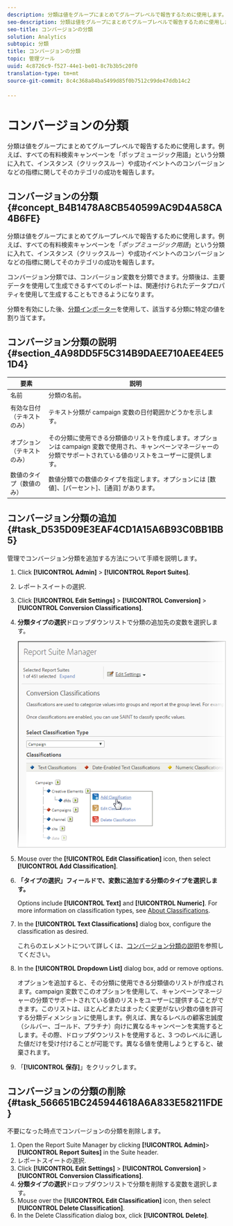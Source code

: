 ```yaml
---
description: 分類は値をグループにまとめてグループレベルで報告するために使用します。例えば、すべての有料検索キャンペーンを「ポップミュージック用語」という分類に入れて、インスタンス（クリックスルー）や成功イベントへのコンバージョンなどの指標に関してそのカテゴリの成功を報告します。
seo-description: 分類は値をグループにまとめてグループレベルで報告するために使用します。例えば、すべての有料検索キャンペーンを「ポップミュージック用語」という分類に入れて、インスタンス（クリックスルー）や成功イベントへのコンバージョンなどの指標に関してそのカテゴリの成功を報告します。
seo-title: コンバージョンの分類
solution: Analytics
subtopic: 分類
title: コンバージョンの分類
topic: 管理ツール
uuid: 4c8726c9-f527-44e1-be01-8c7b3b5c20f0
translation-type: tm+mt
source-git-commit: 8c4c368a84ba5499d85f0b7512c99de47ddb14c2

---
```



# コンバージョンの分類

分類は値をグループにまとめてグループレベルで報告するために使用します。例えば、すべての有料検索キャンペーンを「ポップミュージック用語」という分類に入れて、インスタンス（クリックスルー）や成功イベントへのコンバージョンなどの指標に関してそのカテゴリの成功を報告します。

## コンバージョンの分類 {#concept_B4B1478A8CB540599AC9D4A58CA4B6FE}

分類は値をグループにまとめてグループレベルで報告するために使用します。例えば、すべての有料検索キャンペーンを「*ポップミュージック用語*」という分類に入れて、インスタンス（クリックスルー）や成功イベントへのコンバージョンなどの指標に関してそのカテゴリの成功を報告します。

コンバージョン分類では、コンバージョン変数を分類できます。分類後は、主要データを使用して生成できるすべてのレポートは、関連付けられたデータプロパティを使用して生成することもできるようになります。

分類を有効にした後、[分類インポーター](/help/components/c-classifications2/c-classifications-importer/c-working-with-saint.md)を使用して、該当する分類に特定の値を割り当てます。

## コンバージョン分類の説明 {#section_4A98DD5F5C314B9DAEE710AEE4EE51D4}

<table id="table_0B72C485467348E2A34BF913441F4AF5"> 
 <thead> 
  <tr> 
   <th colname="col1" class="entry"> 要素 </th> 
   <th colname="col2" class="entry"> 説明 </th> 
  </tr> 
 </thead>
 <tbody> 
  <tr> 
   <td colname="col1"> <span class="wintitle">名前</span> </td> 
   <td colname="col2"> 分類の名前。 </td> 
  </tr> 
  <tr> 
   <td colname="col1"> <span class="wintitle">有効な日付（テキストのみ）</span> </td> 
   <td colname="col2"> <p>テキスト分類が campaign 変数の日付範囲かどうかを示します。 </p> </td> 
  </tr> 
  <tr> 
   <td colname="col1"> <span class="wintitle">オプション（テキストのみ）</span> </td> 
   <td colname="col2">その分類に使用できる分類値のリストを作成します。<span class="wintitle">オプション</span>は campaign 変数で使用され、<span class="wintitle">キャンペーンマネージャー</span>の分類でサポートされている値のリストをユーザーに提供します。 </td> 
  </tr> 
  <tr> 
   <td colname="col1"> <span class="wintitle">数値のタイプ（数値のみ）</span> </td> 
   <td colname="col2">数値分類での数値のタイプを指定します。オプションには [<span class="wintitle">数値</span>]、[<span class="wintitle">パーセント</span>]、[<span class="wintitle">通貨</span>] があります。 </td> 
  </tr> 
 </tbody> 
</table>

## コンバージョン分類の追加 {#task_D535D09E3EAF4CD1A15A6B93C0BB1BB5}

<!-- 

t_classification_conversion.xml

 -->

管理でコンバージョン分類を追加する方法について手順を説明します。

1. Click **[!UICONTROL Admin]** &gt; **[!UICONTROL Report Suites]**.
1. レポートスイートの選択.
1. Click **[!UICONTROL Edit Settings]** &gt; **[!UICONTROL Conversion]** &gt; **[!UICONTROL Conversion Classifications]**.
1. **分類タイプの選択**&#x200B;ドロップダウンリストで分類の追加先の変数を選択します。

   ![ステップ情報](assets/sub_class_create.png)

1. Mouse over the **[!UICONTROL Edit Classification]** icon, then select **[!UICONTROL Add Classification]**.
1. **「タイプの選択」フィールドで、変数に追加する分類のタイプを選択します。**

   Options include **[!UICONTROL Text]** and **[!UICONTROL Numeric]**. For more information on classification types, see [About Classifications](/help/components/c-classifications2/c-classifications.md).
1. In the **[!UICONTROL Text Classifications]** dialog box, configure the classification as desired.

   これらのエレメントについて詳しくは、[コンバージョン分類の説明](/help/components/c-classifications2/conversion-classifications.md#section_4A98DD5F5C314B9DAEE710AEE4EE51D4)を参照してください。

1. In the **[!UICONTROL Dropdown List]** dialog box, add or remove options.

   オプションを追加すると、その分類に使用できる分類値のリストが作成されます。campaign 変数でこのオプションを使用して、キャンペーンマネージャーの分類でサポートされている値のリストをユーザーに提供することができます。このリストは、ほとんどまたはまったく変更がない少数の値を許可する分類ディメンションに使用します。例えば、異なるレベルの顧客忠誠度（シルバー、ゴールド、プラチナ）向けに異なるキャンペーンを実施するとします。その際、ドロップダウンリストを使用すると、3 つのレベルに適した値だけを受け付けることが可能です。異なる値を使用しようとすると、破棄されます。
1. 「**[!UICONTROL 保存]**」をクリックします。

## コンバージョンの分類の削除 {#task_566651BC245944618A6A833E58211FDE}

<!-- 

t_classification_delete_conversion.xml

 -->

不要になった時点でコンバージョンの分類を削除します。

1. Open the Report Suite Manager by clicking **[!UICONTROL Admin]**&gt; **[!UICONTROL Report Suites]** in the Suite header.
1. レポートスイートの選択.
1. Click **[!UICONTROL Edit Settings]** &gt; **[!UICONTROL Conversion]** &gt; **[!UICONTROL Conversion Classifications]**.
1. **分類タイプの選択**&#x200B;ドロップダウンリストで分類を削除する変数を選択します。
1. Mouse over the **[!UICONTROL Edit Classification]** icon, then select **[!UICONTROL Delete Classification]**.
1. In the Delete Classification dialog box, click **[!UICONTROL Delete]**.
